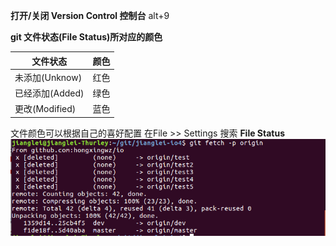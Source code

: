 **打开/关闭 Version Control 控制台**
alt+9

**git 文件状态(File Status)所对应的颜色**

|文件状态 |颜色 |
|---|---|
|未添加(Unknow)|红色|
|已经添加(Added)|绿色|
|更改(Modified)|蓝色|

文件颜色可以根据自己的喜好配置
在File >> Settings 搜索 **File Status**
![](/assets/snapshot12.png)


























